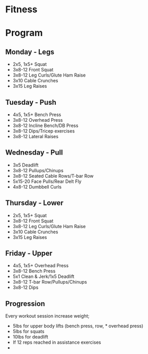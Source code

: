 Fitness
=======

# Program

## Monday - Legs
* 2x5, 1x5+ Squat
* 3x8-12 Front Squat
* 3x8-12 Leg Curls/Glute Ham Raise
* 3x10 Cable Crunches
* 3x15 Leg Raises

## Tuesday - Push
* 4x5, 1x5+ Bench Press
* 3x8-12 Overhead Press
* 3x8-12 Incline Bench/DB Press
* 3x8-12 Dips/Tricep exercises
* 3x8-12 Lateral Raises

## Wednesday - Pull
* 3x5 Deadlift
* 3x8-12 Pullups/Chinups
* 3x8-12 Seated Cable Rows/T-bar Row
* 5x15-20 Face Pulls/Rear Delt Fly
* 4x8-12 Dumbbell Curls

## Thursday - Lower
* 2x5, 1x5+ Squat
* 3x8-12 Front Squat
* 3x8-12 Leg Curls/Glute Ham Raise
* 3x10 Cable Crunches
* 3x15 Leg Raises

## Friday - Upper
* 4x5, 1x5+ Overhead Press
* 3x8-12 Bench Press
* 5x1 Clean & Jerk/1x5 Deadlift
* 3x8-12 T-bar Row/Pullups/Chinups
* 3x8-12 Dips

## Progression
Every workout session increase weight;
* 5lbs for upper body lifts (bench press, row, * overhead press)
* 5lbs for squats
* 10lbs for deadlift
* If 12 reps reached in assistance exercises
* 
